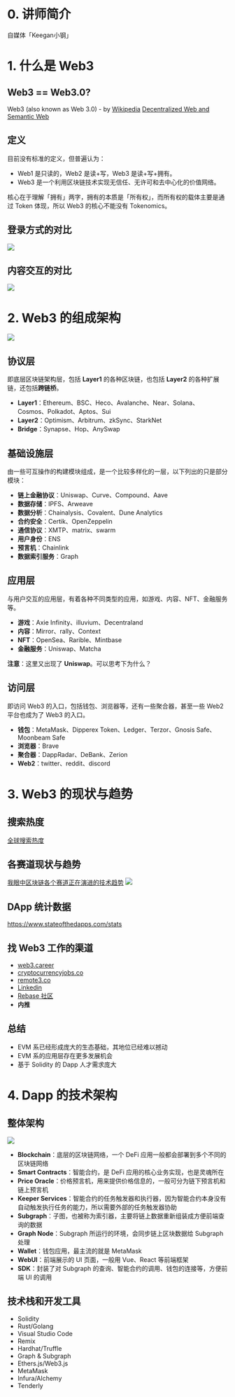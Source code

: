 # 0. 讲师简介

自媒体「Keegan小钢」

# 1. 什么是 Web3

## Web3 == Web3.0?

Web3 (also known as Web 3.0) - by [Wikipedia](https://en.wikipedia.org/wiki/Web3)
[Decentralized Web and Semantic Web](https://www.nexxworks.com/blog/web3-and-web-3-0-are-not-the-same-thing-heres-why)

## 定义

目前没有标准的定义，但普遍认为：

- Web1 是只读的，Web2 是读+写，Web3 是读+写+拥有。
- Web3 是一个利用区块链技术实现无信任、无许可和去中心化的价值网络。

核心在于理解「拥有」两字，拥有的本质是「所有权」，而所有权的载体主要是通过 Token 体现，所以 Web3 的核心不能没有 Tokenomics。

## 登录方式的对比

![](./images/Web1,2,3-login.png)

## 内容交互的对比

![](./images/Web1,2,3-content.png)

# 2. Web3 的组成架构

![](./images/web3-layers.png)

## 协议层

即底层区块链架构层，包括 **Layer1** 的各种区块链，也包括 **Layer2** 的各种扩展链，还包括**跨链桥**。

- **Layer1**：Ethereum、BSC、Heco、Avalanche、Near、Solana、Cosmos、Polkadot、Aptos、Sui
- **Layer2**：Optimism、Arbitrum、zkSync、StarkNet
- **Bridge**：Synapse、Hop、AnySwap

## 基础设施层

由一些可互操作的构建模块组成，是一个比较多样化的一层，以下列出的只是部分模块：

- **链上金融协议**：Uniswap、Curve、Compound、Aave
- **数据存储**：IPFS、Arweave
- **数据分析**：Chainalysis、Covalent、Dune Analytics
- **合约安全**：Certik、OpenZeppelin
- **通信协议**：XMTP、matrix、swarm
- **用户身份**：ENS
- **预言机**：Chainlink
- **数据索引服务**：Graph

## 应用层

与用户交互的应用层，有着各种不同类型的应用，如游戏、内容、NFT、金融服务等。

- **游戏**：Axie Infinity、illuvium、Decentraland
- **内容**：Mirror、rally、Context
- **NFT**：OpenSea、Rarible、Mintbase
- **金融服务**：Uniswap、Matcha

**注意**：这里又出现了 **Uniswap**。可以思考下为什么？

## 访问层

即访问 Web3 的入口，包括钱包、浏览器等，还有一些聚合器，甚至一些 Web2 平台也成为了 Web3 的入口。

- **钱包**：MetaMask、Dipperex Token、Ledger、Terzor、Gnosis Safe、Moonbeam Safe
- **浏览器**：Brave
- **聚合器**：DappRadar、DeBank、Zerion
- **Web2**：twitter、reddit、discord

# 3. Web3 的现状与趋势

## 搜索热度

[全球搜索热度](https://trends.google.com/trends/explore?date=today%205-y&q=web3)

## 各赛道现状与趋势

[我眼中区块链各个赛道正在演进的技术趋势](https://mirror.xyz/0x2C4B9083c95F7c33d78B6088979fCE9B2c493Fe6/dj3qXEGWF5qpJkeV2Yygc9-VPiGiAo8UQCOIq6fJfYc)
![](./images/web3各赛道现状与趋势.jpeg)

## DApp 统计数据

https://www.stateofthedapps.com/stats

## 找 Web3 工作的渠道

- [web3.career](https://web3.career/)
- [cryptocurrencyjobs.co](https://cryptocurrencyjobs.co/)
- [remote3.co](https://remote3.co/)
- [Linkedin](https://www.linkedin.com/jobs/)
- [Rebase 社区](https://mp.weixin.qq.com/mp/appmsgalbum?action=getalbum&__biz=MzU0ODk1MTE1MA==&scene=1&album_id=1644470749073555457&count=3#wechat_redirect)
- **内推**

## 总结

- EVM 系已经形成庞大的生态基础，其地位已经难以撼动
- EVM 系的应用层存在更多发展机会
- 基于 Solidity 的 Dapp 人才需求庞大

# 4. Dapp 的技术架构

## 整体架构

![](./images/Dappjiagou.png)

- **Blockchain**：底层的区块链网络，一个 DeFi 应用一般都会部署到多个不同的区块链网络
- **Smart Contracts**：智能合约，是 DeFi 应用的核心业务实现，也是灵魂所在
- **Price Oracle**：价格预言机，用来提供价格信息的，一般可分为链下预言机和链上预言机
- **Keeper Services**：智能合约的任务触发器和执行器，因为智能合约本身没有自动触发执行任务的能力，所以需要外部的任务触发器协助
- **Subgraph**：子图，也被称为索引器，主要将链上数据重新组装成方便前端查询的数据
- **Graph Node**：Subgraph 所运行的环境，会同步链上区块数据给 Subgraph 处理
- **Wallet**：钱包应用，最主流的就是 MetaMask
- **WebUI**：前端展示的 UI 页面，一般用 Vue、React 等前端框架
- **SDK**：封装了对 Subgraph 的查询、智能合约的调用、钱包的连接等，方便前端 UI 的调用

## 技术栈和开发工具

- Solidity
- Rust/Golang
- Visual Studio Code
- Remix
- Hardhat/Truffle
- Graph & Subgraph
- Ethers.js/Web3.js
- MetaMask
- Infura/Alchemy
- Tenderly

